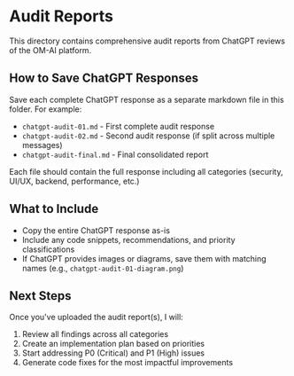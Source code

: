 # Audit Reports

This directory contains comprehensive audit reports from ChatGPT reviews of the OM-AI platform.

## How to Save ChatGPT Responses

Save each complete ChatGPT response as a separate markdown file in this folder. For example:
- `chatgpt-audit-01.md` - First complete audit response
- `chatgpt-audit-02.md` - Second audit response (if split across multiple messages)
- `chatgpt-audit-final.md` - Final consolidated report

Each file should contain the full response including all categories (security, UI/UX, backend, performance, etc.)

## What to Include

- Copy the entire ChatGPT response as-is
- Include any code snippets, recommendations, and priority classifications
- If ChatGPT provides images or diagrams, save them with matching names (e.g., `chatgpt-audit-01-diagram.png`)

## Next Steps

Once you've uploaded the audit report(s), I will:
1. Review all findings across all categories
2. Create an implementation plan based on priorities
3. Start addressing P0 (Critical) and P1 (High) issues
4. Generate code fixes for the most impactful improvements